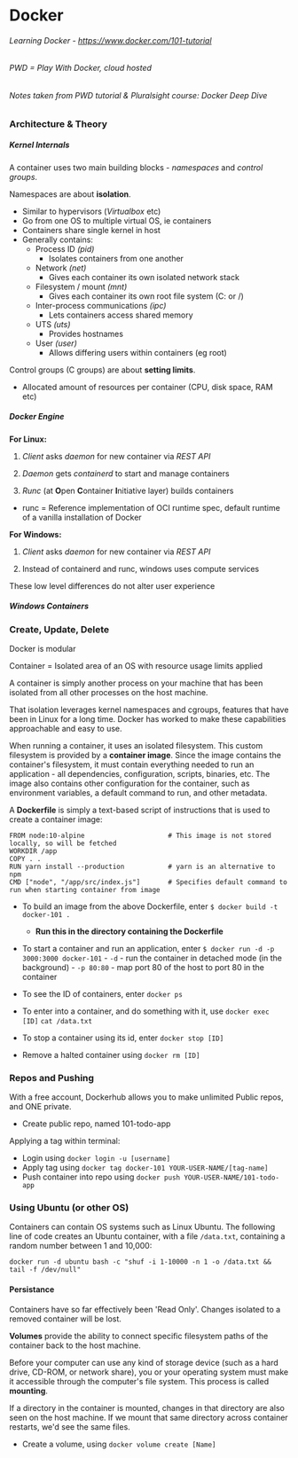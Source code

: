 # Docker

###### Learning Docker - https://www.docker.com/101-tutorial
###### PWD = Play With Docker, cloud hosted
###### Notes taken from PWD tutorial & Pluralsight course: Docker Deep Dive


### Architecture & Theory

##### Kernel Internals
A container uses two main building blocks - _namespaces_ and _control groups_.

Namespaces are about **isolation**.
- Similar to hypervisors (_Virtualbox_ etc)
- Go from one OS to multiple virtual OS, ie containers
- Containers share single kernel in host
- Generally contains:
	- Process ID _(pid)_
		- Isolates containers from one another
	- Network _(net)_
		- Gives each container its own isolated network stack
	- Filesystem / mount _(mnt)_
		- Gives each container its own root file system (C: or /)
	- Inter-process communications _(ipc)_
		- Lets containers access shared memory
	- UTS _(uts)_
		- Provides hostnames
	- User _(user)_
		- Allows differing users within containers (eg root)


Control groups (C groups) are about **setting limits**.
- Allocated amount of resources per container (CPU, disk space, RAM etc)


##### Docker Engine

**For Linux:**

1) _Client_ asks _daemon_ for new container via _REST API_

2) _Daemon_ gets _containerd_ to start and manage containers

3) _Runc_ (at **O**pen **C**ontainer **I**nitiative layer) builds containers
- runc = Reference implementation of OCI runtime spec, default runtime of a vanilla installation of Docker


**For Windows:**

1) _Client_ asks _daemon_ for new container via _REST API_

2) Instead of containerd and runc, windows uses compute services

These low level differences do not alter user experience


##### Windows Containers



### Create, Update, Delete
Docker is modular

Container = Isolated area of an OS with resource usage limits applied

A container is simply another process on your machine that has been isolated from all other processes on the host machine.

That isolation leverages kernel namespaces and cgroups, features that have been in Linux for a long time. Docker has worked to make these capabilities approachable and easy to use.

When running a container, it uses an isolated filesystem. This custom filesystem is provided by a **container image**. Since the image contains the container's filesystem, it must contain everything needed to run an application - all dependencies, configuration, scripts, binaries, etc. The image also contains other configuration for the container, such as environment variables, a default command to run, and other metadata.

A **Dockerfile** is simply a text-based script of instructions that is used to create a container image:

```
FROM node:10-alpine						# This image is not stored locally, so will be fetched
WORKDIR /app
COPY . .
RUN yarn install --production			# yarn is an alternative to npm
CMD ["node", "/app/src/index.js"]		# Specifies default command to run when starting container from image
```

- To build an image from the above Dockerfile, enter `$ docker build -t docker-101 .`
	- **Run this in the directory containing the Dockerfile**
- To start a container and run an application, enter `$ docker run -d -p 3000:3000 docker-101`
		- `-d` - run the container in detached mode (in the background)
		- `-p 80:80` - map port 80 of the host to port 80 in the container

- To see the ID of containers, enter `docker ps`
- To enter into a container, and do something with it, use `docker exec [ID]` `cat /data.txt`
- To stop a container using its id, enter `docker stop [ID]`
- Remove a halted container using `docker rm [ID]`


### Repos and Pushing
With a free account, Dockerhub allows you to make unlimited Public repos, and ONE private.

- Create public repo, named 101-todo-app

Applying a tag within terminal:

- Login using `docker login -u [username]`
- Apply tag using `docker tag docker-101 YOUR-USER-NAME/[tag-name]`
- Push container into repo using `docker push YOUR-USER-NAME/101-todo-app`

### Using Ubuntu (or other OS)
Containers can contain OS systems such as Linux Ubuntu. The following line of code creates an Ubuntu container, with a file `/data.txt`, containing a random number between 1 and 10,000:

`docker run -d ubuntu bash -c "shuf -i 1-10000 -n 1 -o /data.txt && tail -f /dev/null"`


#### Persistance
Containers have so far effectively been 'Read Only'. Changes isolated to a removed container will be lost.

**Volumes** provide the ability to connect specific filesystem paths of the container back to the host machine.

Before your computer can use any kind of storage device (such as a hard drive, CD-ROM, or network share), you or your operating system must make it accessible through the computer's file system. This process is called **mounting**.

If a directory in the container is mounted, changes in that directory are also seen on the host machine. If we mount that same directory across container restarts, we'd see the same files.

- Create a volume, using `docker volume create [Name]`
